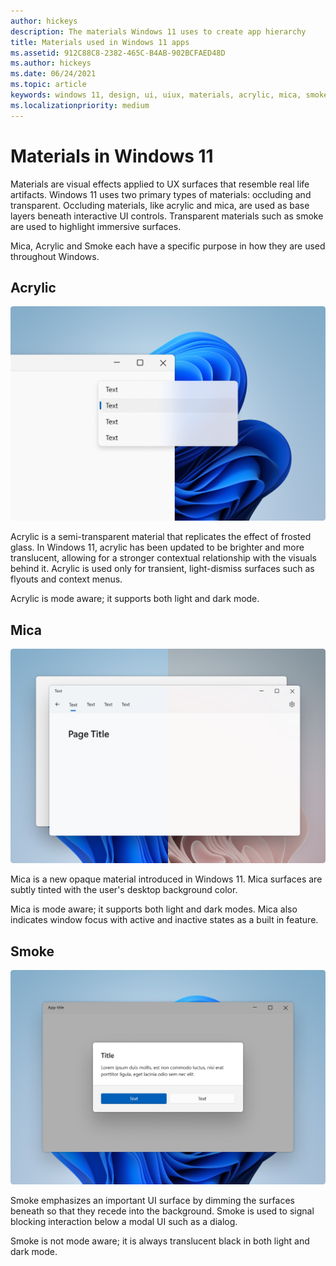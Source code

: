 ```yaml
---
author: hickeys
description: The materials Windows 11 uses to create app hierarchy
title: Materials used in Windows 11 apps
ms.assetid: 912C88C8-2382-465C-B4AB-902BCFAED48D
ms.author: hickeys
ms.date: 06/24/2021
ms.topic: article
keywords: windows 11, design, ui, uiux, materials, acrylic, mica, smoke
ms.localizationpriority: medium
---
```


# Materials in Windows 11

Materials are visual effects applied to UX surfaces that resemble real life artifacts. Windows 11 uses two primary types of materials: occluding and transparent. Occluding materials, like acrylic and mica, are used as base layers beneath interactive UI controls. Transparent materials such as smoke are used to highlight immersive surfaces.

Mica, Acrylic and Smoke each have a specific purpose in how they are used throughout Windows.

## Acrylic

![A semi-transparent UI surface made of acrylic](images/materials_acrylic_hero_1880.png)

Acrylic is a semi-transparent material that replicates the effect of frosted glass. In Windows 11, acrylic has been updated to be brighter and more translucent, allowing for a stronger contextual relationship with the visuals behind it. Acrylic is used only for transient, light-dismiss surfaces such as flyouts and context menus.

Acrylic is mode aware; it supports both light and dark mode.

## Mica

![Several UI surfaces made of Mica demonstrating how Mica is subtly tinted based on the user's desktop color](images/materials_mica_hero_1880.png)

Mica is a new opaque material introduced in Windows 11. Mica surfaces are subtly tinted with the user's desktop background color.

Mica is mode aware; it supports both light and dark modes. Mica also indicates window focus with active and inactive states as a built in feature.

## Smoke

![A modal dialog hovering above a window dimmed by smoke](images/materials_smoke_hero_1880.png)

Smoke emphasizes an important UI surface by dimming the surfaces beneath so that they recede into the background. Smoke is used to signal blocking interaction below a modal UI such as a dialog.

Smoke is not mode aware; it is always translucent black in both light and dark mode.
